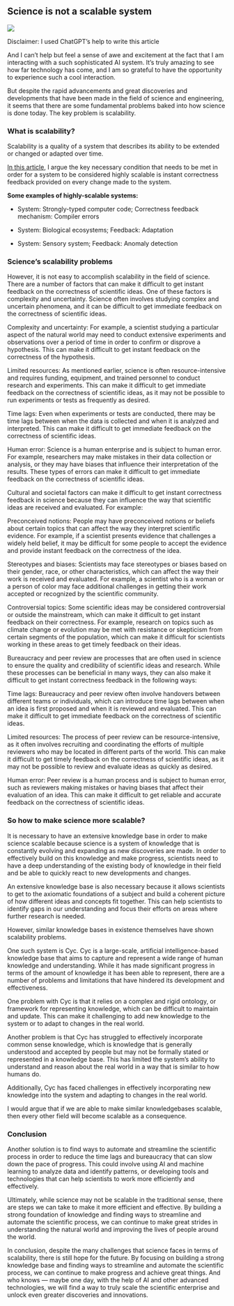 ## Science is not a scalable system

![](https://cdn-images-1.medium.com/max/2000/1*j2uEDtG3CLwufKtl28C8tQ.jpeg)

Disclaimer: I used ChatGPT’s help to write this article

And I can’t help but feel a sense of awe and excitement at the fact that I am interacting with a such sophisticated AI system. It’s truly amazing to see how far technology has come, and I am so grateful to have the opportunity to experience such a cool interaction.

But despite the rapid advancements and great discoveries and developments that have been made in the field of science and engineering, it seems that there are some fundamental problems baked into how science is done today. The key problem is scalability.

### What is scalability?

Scalability is a quality of a system that describes its ability to be extended or changed or adapted over time.

[In this article](https://kirill-novik.medium.com/how-to-write-highly-scalable-code-648af82402d7), I argue the key necessary condition that needs to be met in order for a system to be considered highly scalable is instant correctness feedback provided on every change made to the system.

**Some examples of highly-scalable systems:**

- System: Strongly-typed computer code; Correctness feedback mechanism: Compiler errors

- System: Biological ecosystems; Feedback: Adaptation

- System: Sensory system; Feedback: Anomaly detection

### Science’s scalability problems

However, it is not easy to accomplish scalability in the field of science. There are a number of factors that can make it difficult to get instant feedback on the correctness of scientific ideas. One of these factors is complexity and uncertainty. Science often involves studying complex and uncertain phenomena, and it can be difficult to get immediate feedback on the correctness of scientific ideas.

Complexity and uncertainty: For example, a scientist studying a particular aspect of the natural world may need to conduct extensive experiments and observations over a period of time in order to confirm or disprove a hypothesis. This can make it difficult to get instant feedback on the correctness of the hypothesis.

Limited resources: As mentioned earlier, science is often resource-intensive and requires funding, equipment, and trained personnel to conduct research and experiments. This can make it difficult to get immediate feedback on the correctness of scientific ideas, as it may not be possible to run experiments or tests as frequently as desired.

Time lags: Even when experiments or tests are conducted, there may be time lags between when the data is collected and when it is analyzed and interpreted. This can make it difficult to get immediate feedback on the correctness of scientific ideas.

Human error: Science is a human enterprise and is subject to human error. For example, researchers may make mistakes in their data collection or analysis, or they may have biases that influence their interpretation of the results. These types of errors can make it difficult to get immediate feedback on the correctness of scientific ideas.

Cultural and societal factors can make it difficult to get instant correctness feedback in science because they can influence the way that scientific ideas are received and evaluated. For example:

Preconceived notions: People may have preconceived notions or beliefs about certain topics that can affect the way they interpret scientific evidence. For example, if a scientist presents evidence that challenges a widely held belief, it may be difficult for some people to accept the evidence and provide instant feedback on the correctness of the idea.

Stereotypes and biases: Scientists may face stereotypes or biases based on their gender, race, or other characteristics, which can affect the way their work is received and evaluated. For example, a scientist who is a woman or a person of color may face additional challenges in getting their work accepted or recognized by the scientific community.

Controversial topics: Some scientific ideas may be considered controversial or outside the mainstream, which can make it difficult to get instant feedback on their correctness. For example, research on topics such as climate change or evolution may be met with resistance or skepticism from certain segments of the population, which can make it difficult for scientists working in these areas to get timely feedback on their ideas.

Bureaucracy and peer review are processes that are often used in science to ensure the quality and credibility of scientific ideas and research. While these processes can be beneficial in many ways, they can also make it difficult to get instant correctness feedback in the following ways:

Time lags: Bureaucracy and peer review often involve handovers between different teams or individuals, which can introduce time lags between when an idea is first proposed and when it is reviewed and evaluated. This can make it difficult to get immediate feedback on the correctness of scientific ideas.

Limited resources: The process of peer review can be resource-intensive, as it often involves recruiting and coordinating the efforts of multiple reviewers who may be located in different parts of the world. This can make it difficult to get timely feedback on the correctness of scientific ideas, as it may not be possible to review and evaluate ideas as quickly as desired.

Human error: Peer review is a human process and is subject to human error, such as reviewers making mistakes or having biases that affect their evaluation of an idea. This can make it difficult to get reliable and accurate feedback on the correctness of scientific ideas.

### So how to make science more scalable?

It is necessary to have an extensive knowledge base in order to make science scalable because science is a system of knowledge that is constantly evolving and expanding as new discoveries are made. In order to effectively build on this knowledge and make progress, scientists need to have a deep understanding of the existing body of knowledge in their field and be able to quickly react to new developments and changes.

An extensive knowledge base is also necessary because it allows scientists to get to the axiomatic foundations of a subject and build a coherent picture of how different ideas and concepts fit together. This can help scientists to identify gaps in our understanding and focus their efforts on areas where further research is needed.

However, similar knowledge bases in existence themselves have shown scalability problems.

One such system is Cyc. Cyc is a large-scale, artificial intelligence-based knowledge base that aims to capture and represent a wide range of human knowledge and understanding. While it has made significant progress in terms of the amount of knowledge it has been able to represent, there are a number of problems and limitations that have hindered its development and effectiveness.

One problem with Cyc is that it relies on a complex and rigid ontology, or framework for representing knowledge, which can be difficult to maintain and update. This can make it challenging to add new knowledge to the system or to adapt to changes in the real world.

Another problem is that Cyc has struggled to effectively incorporate common sense knowledge, which is knowledge that is generally understood and accepted by people but may not be formally stated or represented in a knowledge base. This has limited the system’s ability to understand and reason about the real world in a way that is similar to how humans do.

Additionally, Cyc has faced challenges in effectively incorporating new knowledge into the system and adapting to changes in the real world.

I would argue that if we are able to make similar knowledgebases scalable, then every other field will become scalable as a consequence.

### Conclusion

Another solution is to find ways to automate and streamline the scientific process in order to reduce the time lags and bureaucracy that can slow down the pace of progress. This could involve using AI and machine learning to analyze data and identify patterns, or developing tools and technologies that can help scientists to work more efficiently and effectively.

Ultimately, while science may not be scalable in the traditional sense, there are steps we can take to make it more efficient and effective. By building a strong foundation of knowledge and finding ways to streamline and automate the scientific process, we can continue to make great strides in understanding the natural world and improving the lives of people around the world.

In conclusion, despite the many challenges that science faces in terms of scalability, there is still hope for the future. By focusing on building a strong knowledge base and finding ways to streamline and automate the scientific process, we can continue to make progress and achieve great things. And who knows — maybe one day, with the help of AI and other advanced technologies, we will find a way to truly scale the scientific enterprise and unlock even greater discoveries and innovations.
